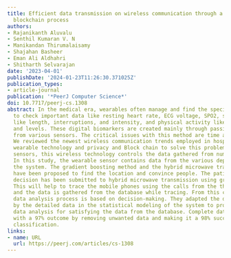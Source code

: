 ```yaml
---
title: Efficient data transmission on wireless communication through a privacy-enhanced
  blockchain process
authors:
- Rajanikanth Aluvalu
- Senthil Kumaran V. N
- Manikandan Thirumalaisamy
- Shajahan Basheer
- Eman Ali Aldhahri
- Shitharth Selvarajan
date: '2023-04-01'
publishDate: '2024-01-23T11:26:30.371025Z'
publication_types:
- article-journal
publication: '*PeerJ Computer Science*'
doi: 10.7717/peerj-cs.1308
abstract: In the medical era, wearables often manage and find the specific data points
  to check important data like resting heart rate, ECG voltage, SPO2, sleep patterns
  like length, interruptions, and intensity, and physical activity like kind, duration,
  and levels. These digital biomarkers are created mainly through passive data collection
  from various sensors. The critical issues with this method are time and sensitivity.
  We reviewed the newest wireless communication trends employed in hospitals using
  wearable technology and privacy and Block chain to solve this problem. Based on
  sensors, this wireless technology controls the data gathered from numerous locations.
  In this study, the wearable sensor contains data from the various departments of
  the system. The gradient boosting method and the hybrid microwave transmission method
  have been proposed to find the location and convince people. The patient health
  decision has been submitted to hybrid microwave transmission using gradient boosting.
  This will help to trace the mobile phones using the calls from the threatening person,
  and the data is gathered from the database while tracing. From this concern, the
  data analysis process is based on decision-making. They adapted the data encountered
  by the detailed data in the statistical modeling of the system to produce exploratory
  data analysis for satisfying the data from the database. Complete data is classified
  with a 97% outcome by removing unwanted data and making it a 98% successful data
  classification.
links:
- name: URL
  url: https://peerj.com/articles/cs-1308
---
```

